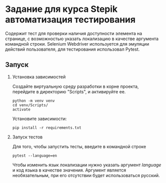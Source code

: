 # **Задание для курса Stepik автоматизация тестирования**

Содержит тест для проверки наличия доступности элемента на странице,
с возможностью указать локализацию в качестве аргумента командной строки. Selenium Webdriver используется для эмуляции действий пользователя,
для тестирования использовал Pytest.

## Запуск

1. Установка зависимостей

   Создайте виртуальную среду разработки в корне проекта, перейдите в директорию "Scripts", и активируйте ее.

   ```
   python -m venv venv
   cd venv/Scripts/
   activate
   ```

   Установите зависимости:

   ```
   pip install -r requirements.txt
   ```
   
1. Запуск тестов

   Для того, чтобы запустить тесты, введите в командной строке

   ```
   pytest --language=en
   ```

   Чтобы изменить язык локализации нужно указать аргумент _language_ и код языка в качестве значения.
   Аргумент является необязательным, при его отсутствии будет использоваться русский.
